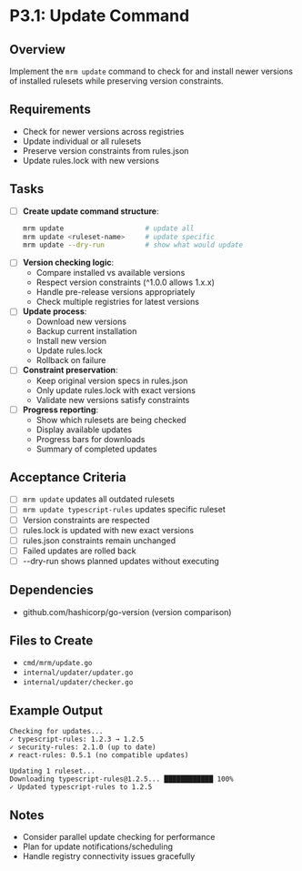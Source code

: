 # P3.1: Update Command

## Overview
Implement the `mrm update` command to check for and install newer versions of installed rulesets while preserving version constraints.

## Requirements
- Check for newer versions across registries
- Update individual or all rulesets
- Preserve version constraints from rules.json
- Update rules.lock with new versions

## Tasks
- [ ] **Create update command structure**:
  ```bash
  mrm update                    # update all
  mrm update <ruleset-name>     # update specific
  mrm update --dry-run          # show what would update
  ```
- [ ] **Version checking logic**:
  - Compare installed vs available versions
  - Respect version constraints (^1.0.0 allows 1.x.x)
  - Handle pre-release versions appropriately
  - Check multiple registries for latest versions
- [ ] **Update process**:
  - Download new versions
  - Backup current installation
  - Install new version
  - Update rules.lock
  - Rollback on failure
- [ ] **Constraint preservation**:
  - Keep original version specs in rules.json
  - Only update rules.lock with exact versions
  - Validate new versions satisfy constraints
- [ ] **Progress reporting**:
  - Show which rulesets are being checked
  - Display available updates
  - Progress bars for downloads
  - Summary of completed updates

## Acceptance Criteria
- [ ] `mrm update` updates all outdated rulesets
- [ ] `mrm update typescript-rules` updates specific ruleset
- [ ] Version constraints are respected
- [ ] rules.lock is updated with new exact versions
- [ ] rules.json constraints remain unchanged
- [ ] Failed updates are rolled back
- [ ] --dry-run shows planned updates without executing

## Dependencies
- github.com/hashicorp/go-version (version comparison)

## Files to Create
- `cmd/mrm/update.go`
- `internal/updater/updater.go`
- `internal/updater/checker.go`

## Example Output
```
Checking for updates...
✓ typescript-rules: 1.2.3 → 1.2.5
✓ security-rules: 2.1.0 (up to date)
✗ react-rules: 0.5.1 (no compatible updates)

Updating 1 ruleset...
Downloading typescript-rules@1.2.5... ████████████ 100%
✓ Updated typescript-rules to 1.2.5
```

## Notes
- Consider parallel update checking for performance
- Plan for update notifications/scheduling
- Handle registry connectivity issues gracefully